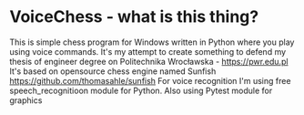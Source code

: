 
# VoiceChess - what is this thing?

This is simple chess program for Windows written in Python where you play using voice commands.
It's my attempt to create something to defend my thesis of engineer degree on Politechnika Wrocławska - https://pwr.edu.pl
It's based on opensource chess engine named Sunfish https://github.com/thomasahle/sunfish
For voice recognition I'm using free speech_recognitioon module for Python.
Also using Pytest module for graphics